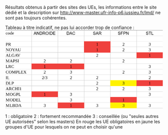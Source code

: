 Résultats obtenus à partir des sites des UEs, les informations entre le site dédié
et la description sur http://www-master.ufr-info-p6.jussieu.fr/lmd/ ne sont pas toujours cohérentes.

Tableau à titre indicatif, ne pas lui accorder trop de confiance :
![GitHub Logo](UES1.png)

1 : obligatoire
2 : fortement recommandée
3 : conseillée (ou "seules autres UE autorisées" selon les masters)
En rouge les UE obligatoires en jaune les groupes d'UE pour lesquels on ne peut en choisir qu'une
